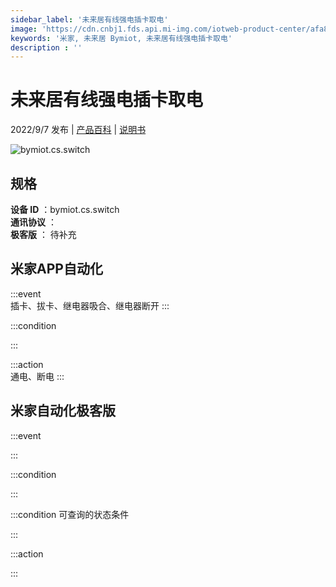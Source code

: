 ```yaml
---
sidebar_label: '未来居有线强电插卡取电'
image: 'https://cdn.cnbj1.fds.api.mi-img.com/iotweb-product-center/afa843068aeccafbbdd2ade2d3e27695_1657881724131.png?GalaxyAccessKeyId=AKVGLQWBOVIRQ3XLEW&Expires=9223372036854775807&Signature=vm2qrJr6/iv0lKgZypDX53rIER0='
keywords: '米家, 未来居 Bymiot, 未来居有线强电插卡取电'
description : ''
---
```

# 未来居有线强电插卡取电

2022/9/7 发布 | [产品百科](https://home.mi.com/webapp/content/baike/product/index.html?model=bymiot.cs.switch/) | [说明书](https://home.mi.com/views/introduction.html?model=bymiot.cs.switch&region=cn)

![bymiot.cs.switch](https://cdn.cnbj1.fds.api.mi-img.com/iotweb-product-center/afa843068aeccafbbdd2ade2d3e27695_1657881724131.png?GalaxyAccessKeyId=AKVGLQWBOVIRQ3XLEW&Expires=9223372036854775807&Signature=vm2qrJr6/iv0lKgZypDX53rIER0=)

## 规格  
> 
**设备 ID** ：bymiot.cs.switch  
**通讯协议** ：  
**极客版**  ： 待补充 


## 米家APP自动化  

:::event  
插卡、拔卡、继电器吸合、继电器断开
:::

:::condition  

:::

:::action   
通电、断电
:::

## 米家自动化极客版  

:::event  

:::

:::condition  

:::

:::condition 可查询的状态条件  

:::

:::action  

:::

        
